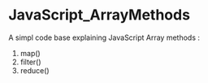 # JavaScript_ArrayMethods
A simpl code base explaining JavaScript Array methods :

1. map()
2. filter()
3. reduce()
